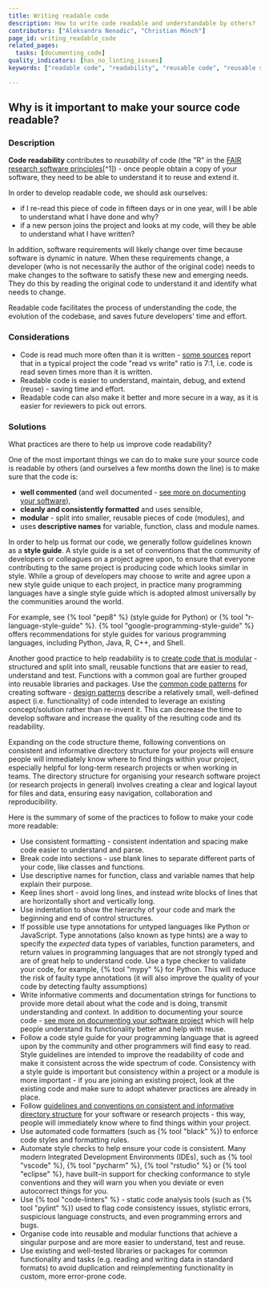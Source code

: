 ```yaml
---
title: Writing readable code
description: How to write code readable and understandable by others?
contributors: ["Aleksandra Nenadic", "Christian Mönch"]
page_id: writing_readable_code
related_pages:
  tasks: [documenting_code]
quality_indicators: [has_no_linting_issues]
keywords: ["readable code", "readability", "reusable code", "reusable software"]

---
```



## Why is it important to make your source code readable?

### Description

**Code readability** contributes to *reusability* of code (the "R" in the [FAIR research software principles][fair-rs-principles][^1]) - once people obtain a copy of your software, they need to be able to understand it to reuse and extend it.

In order to develop readable code, we should ask ourselves:

* if I re-read this piece of code in fifteen days or in one year, will I be able to understand what I have done and why? 
* if a new person joins the project and looks at my code, will they be able to understand what I have written?

In addition, software requirements will likely change over time because software is dynamic in nature.
When these requirements change, a developer (who is not necessarily the author of the original code) needs to make changes to the software to satisfy these new and emerging needs.
They do this by reading the original code to understand it and identify what needs to change.

Readable code facilitates the process of understanding the code, the evolution of the codebase, and saves future developers' time and effort.

### Considerations

- Code is read much more often than it is written - [some sources][code-is-read-more-than-it-is-written] report that in a typical project the code 
"read vs write" ratio is 7:1, i.e. code is read seven times more than it is written.
- Readable code is easier to understand, maintain, debug, and extend (reuse) - saving time and effort.
- Readable code can also make it better and more secure in a way, as it is easier for reviewers to pick out errors.


### Solutions

What practices are there to help us improve code readability?

One of the most important things we can do to make sure your source code is readable by others (and ourselves a few months down the line) is to make sure that the code is:
* **well commented** (and well documented - [see more on documenting your software][documenting_code]), 
* **cleanly and consistently formatted** and uses sensible,
* **modular** - split into smaller, reusable pieces of code (modules), and
* uses **descriptive names** for variable, function, class and module names.

In order to help us format our code, we generally follow guidelines known as a **style guide**.
A style guide is a set of conventions that the community of developers or colleagues on a project agree upon, to ensure that everyone contributing to the same project is producing code which looks similar in style.
While a group of developers may choose to write and agree upon a new style guide unique to each project, in practice many programming languages have a single style guide which is adopted almost universally by the communities around the world.

For example, see {% tool "pep8" %} (style guide for Python) or {% tool "r-language-style-guide" %}.
{% tool "google-programming-style-guide" %} offers recommendations for style guides for various programming languages, including Python, Java, R, C++, and Shell.

Another good practice to help readability is to [create code that is modular][modular-code] - structured and split into small, reusable functions that are easier to read, understand and test.
Functions with a common goal are further grouped into reusable libraries and packages.
Use the [common code patterns][design-patterns] for creating software - [design patterns][design-patterns-book] describe a relatively small, well-defined aspect (i.e. functionality) of code intended to leverage an existing concept/solution rather than re-invent it.
This can decrease the time to develop software and increase the quality of the resulting code and its readability.

Expanding on the code structure theme, following conventions on consistent and informative directory structure for your projects will ensure people will immediately know where to find things within your project, especially helpful for long-term research projects or when working in teams.
The directory structure for organising your research software project (or research projects in general) involves creating a clear and logical layout for files and data, ensuring easy navigation, collaboration and reproducibility.

Here is the summary of some of the practices to follow to make your code more readable:

- Use consistent formatting - consistent indentation and spacing make code easier to understand and parse. 
- Break code into sections - use blank lines to separate different parts of your code, like classes and functions. 
- Use descriptive names for function, class and variable names that help explain their purpose.
- Keep lines short - avoid long lines, and instead write blocks of lines that are horizontally short and vertically long. 
- Use indentation to show the hierarchy of your code and mark the beginning and end of control structures. 
- If possible use type annotations for untyped languages like Python or JavaScript. Type annotations (also known as type hints) are a way to specify the *expected* data types of variables, function parameters, and return values in programming languages that are not strongly typed and are of great help to understand code. Use a type checker to validate your code, for example, {% tool "mypy" %} for Python. This will reduce the risk of faulty type annotations (it will also improve the quality of your code by detecting faulty assumptions)
- Write informative comments and documentation strings for functions to provide more detail about what the code and is doing, 
transmit understanding and context.
In addition to documenting your source code - [see more on documenting your software project][documenting_software_project] which will help people understand its functionality better and help with reuse.
- Follow a code style guide for your programming language that is agreed upon by the community and other programmers will find easy to read. 
Style guidelines are intended to improve the readability of code and make it consistent across the wide spectrum of code.
Consistency with a style guide is important but consistency within a project or a module is more important - if you are joining an existing project, look at the existing code and make sure to adopt whatever practices are already in place.
- Follow [guidelines and conventions on consistent and informative directory structure](./organising_software_projects.md) for your software or research projects - this way, people will immediately know where to find things within your project.
- Use automated code formatters (such as {% tool "black" %}) to enforce code styles and formatting rules.
- Automate style checks to help ensure your code is consistent. Many modern Integrated Development Environments (IDEs), such as {% tool "vscode" %}, {% tool "pycharm" %}, {% tool "rstudio" %} or {% tool "eclipse" %}, 
have built-in support for checking conformance to style conventions and they will warn you when you deviate or even autocorrect things for you.
- Use {% tool "code-linters" %} - static code analysis tools (such as {% tool "pylint" %}) used to flag code consistency issues, stylistic errors, suspicious language constructs, and even programming errors and bugs.
- Organise code into reusable and modular functions that achieve a singular purpose and are more easier to understand, test and reuse.
- Use existing and well-tested libraries or packages for common functionality and tasks (e.g. reading and writing data in standard formats) to avoid duplication and reimplementing
functionality in custom, more error-prone code.

[ssi]: https://www.software.ac.uk/
[fair-rs-principles]: https://www.nature.com/articles/s41597-022-01710-x
[intermediate-rs-dev]: https://carpentries-incubator.github.io/python-intermediate-development/
[pep8]: https://peps.python.org/pep-0008/
[r-guidelines]: https://google.github.io/styleguide/Rguide.html
[code-linters]: https://en.wikipedia.org/wiki/Lint_%28software%29
[modular-code]: https://best-practice-and-impact.github.io/qa-of-code-guidance/modular_code.html
[design-patterns]: https://en.wikipedia.org/wiki/Software_design_patterns
[code-is-read-more-than-it-is-written]: https://primalskill.blog/code-is-read-more-than-it-is-written
[static-vs-dynamic-typing]: https://quorumlanguage.com/evidence.html
[design-patterns-book]: https://refactoring.guru/design-patterns
[clean-code-book]: https://www.oreilly.com/library/view/clean-code-a/9780136083238/
[documenting_code]: ./documenting_code
[documenting_software_project]: ./documenting_software_project